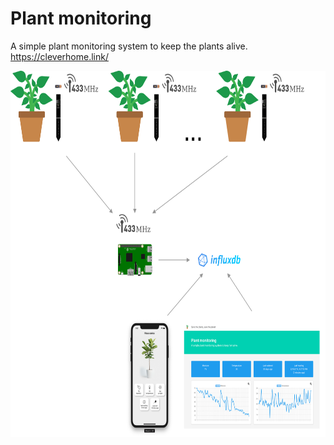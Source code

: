# Plant monitoring

A simple plant monitoring system to keep the plants alive.
https://cleverhome.link/

<img src="./plant-monitoring.png" width="688" height="586" />
